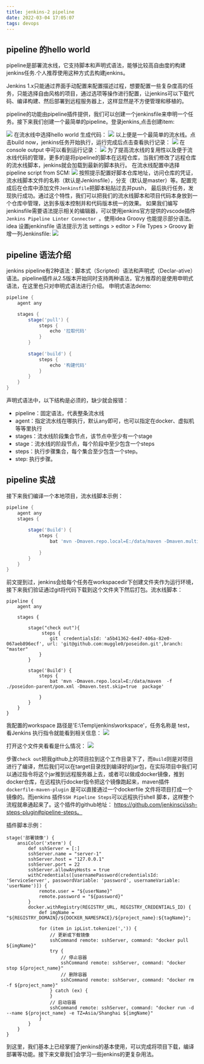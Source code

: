 ```yaml
---
title: jenkins-2 pipeline
date: 2022-03-04 17:05:07
tags: devops
---
```



## pipeline 的hello world

pipeline是部署流水线，它支持脚本和声明式语法，能够比较高自由度的构建jenkins任务.个人推荐使用这种方式去构建jenkins。

Jenkins 1.x只能通过界面手动配置来配置描述过程，想要配置一些复杂度高的任务，只能选择自由风格的项目，通过选项等操作进行配置，让jenkins可以下载代码、编译构建、然后部署到远程服务器上，这样显然是不方便管理和移植的。

pipeline的功能由pipeline插件提供，我们可以创建一个jenkinsfile来申明一个任务。接下来我们创建一个最简单的pipeline。登录jenkins,点击创建item:

![](2022-03-06-16-44-41.png)
在流水线中选择hello world 生成代码：
![](2022-03-06-16-53-20.png)
以上便是一个最简单的流水线。点击build now，jenkins任务开始执行，运行完成后点击查看执行记录：
![](2022-03-06-16-55-53.png)
在console output 中可以看到运行记录：
![](2022-03-06-16-56-36.png)
为了提高流水线的复用性以及便于流水线代码的管理，更多的是将pipeline的脚本在远程仓库，当我们修改了远程仓库的流水线脚本，jenkins就会加载到最新的脚本执行。
在流水线配置中选择pipeline script from SCM:
![](2022-03-07-09-30-06.png)
按照提示配置好脚本仓库地址，访问仓库的凭证，流水线脚本文件的名称（默认是Jenkinsfile），分支（默认是master）等。配置完成后在仓库中添加文件`Jenkinsfile`把脚本粘贴过去并push，
最后执行任务，发现执行成功。通过这个特性，我们可以把我们的流水线脚本和项目代码本身放到一个仓库中管理，达到多版本控制并和代码版本统一的效果。
如果我们编写jenkinsfile需要语法提示相关的编辑器，可以使用jenkins官方提供的vscode插件`Jenkins Pipeline Linter Connector `。使用idea  Groovy 也能提示部分语法。
idea 设置jenkinsfile 语法提示方法 settings > editor > File Types > Groovy 新增一列Jenkinsfile:
![](2022-03-07-09-49-00.png)

## pipeline 语法介绍

jenkins pipeline有2种语法：脚本式（Scripted）语法和声明式（Declar-ative）语法。pipeline插件从2.5版本开始同时支持两种语法，官方推荐的是使用申明式语法，在这里也只对申明式语法进行介绍。
申明式语法demo:
```groovy
pipeline {
    agent any

    stages {
        stage('pull') {
            steps {
                echo '拉取代码'
            }
        }
		
		stage('build') {
            steps {
                echo '构建代码'
            }
        }
    }
}
```

声明式语法中，以下结构是必须的，缺少就会报错：

- pipeline：固定语法，代表整条流水线
- agent：指定流水线在哪执行，默认any即可，也可以指定在docker、虚拟机等等里执行
- stages：流水线阶段集合节点，该节点中至少有一个stage
- stage：流水线的阶段节点，每个阶段中至少包含一个steps
- steps：执行步骤集合，每个集合至少包含一个step。
- step: 执行步骤。

## pipeline 实战

接下来我们编译一个本地项目，流水线脚本示例：

```groovy
pipeline {
    agent any
    stages {
        
        stage('Build') {
            steps {
                bat 'mvn -Dmaven.repo.local=E:/data/maven -Dmaven.multiModuleProjectDirectory=E:/Temp/git_jenkins/xxx -f E:/Temp/git_jenkins/xxx/pom.xml -Dmaven.test.skip=true  package'
                
            }
        }
    }
}
```

前文提到过，jenkins会给每个任务在workspacedir下创建文件夹作为运行环境，接下来我们验证通过git将代码下载到这个文件夹下然后打包。流水线脚本：
```
pipeline {
    agent any
    
    stages {
        
        stage("check out"){
             steps {
                git  credentialsId: 'a5b41362-6e47-406a-82e0-067aeb896ecf', url: 'git@github.com:muggle0/poseidon.git',branch: "master"
            }
        }
        
        stage('Build') {
            steps {
                bat 'mvn -Dmaven.repo.local=E:/data/maven  -f ./poseidon-parent/pom.xml -Dmaven.test.skip=true  package'
                
            }
        }
    }
}
```
我配置的workspace 路径是'E:\Temp\jenkins\workspace'，任务名称是 test，看Jenkins 执行指令就能看到相关信息：
![](2022-03-08-10-02-17.png)

打开这个文件夹看看是什么情况：
![](2022-03-08-11-37-48.png)

步骤`check out`把我github上的项目拉到这个工作目录下了，而`Build`则是对项目进行了编译，然后我们可以在target目录找到编译好的jar包，在实际项目中我们可以通过指令将这个jar推到远程服务器上去，或者可以做成docker镜像，推到docker仓库，在远程执行docker指令把这个镜像跑起来，maven插件`dockerfile-maven-plugin` 是可以直接通过一个dockerfile 文件将项目打成一个镜像的。而jenkins 插件`SSH Pipeline Steps`可以远程执行shell 脚本，这样整个流程就串通起来了。这个插件的github地址： https://github.com/jenkinsci/ssh-steps-plugin#pipeline-steps。

插件脚本示例：

```
stage('部署镜像') {
    ansiColor('xterm') {
        def sshServer = [:]
        sshServer.name = "server-1"
        sshServer.host = "127.0.0.1"
        sshServer.port = 22
        sshServer.allowAnyHosts = true
        withCredentials([usernamePassword(credentialsId: 'ServiceServer', passwordVariable: 'password', usernameVariable: 'userName')]) {
            remote.user = "${userName}"
            remote.password = "${password}"
        }
        docker.withRegistry(REGISTRY_URL, REGISTRY_CREDENTIALS_ID) {
            def imgName = "${REGISTRY_DOMAIN}/${DOCKER_NAMESPACE}/${project_name}:${tagName}";

            for (item in ipList.tokenize(',')) {
                // 更新或下载镜像
                sshCommand remote: sshServer, command: "docker pull ${imgName}"
                try {
                    // 停止容器
                    sshCommand remote: sshServer, command: "docker stop ${project_name}"
                    // 删除容器
                    sshCommand remote: sshServer, command: "docker rm -f ${project_name}"
                } catch (ex) {
                }
                // 启动容器
                sshCommand remote: sshServer, command: "docker run -d --name ${project_name} -e TZ=Asia/Shanghai ${imgName}"
            }
        }
    }
}
```
到这里，我们基本上已经掌握了jenkins的基本使用，可以完成将项目下载，编译部署等功能。接下来文章我们会学习一些jenkins的更复杂用法。